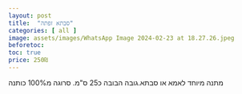 ```yaml
---
layout: post
title:  "סבתא זפתה"
categories: [ all ]
image: assets/images/WhatsApp Image 2024-02-23 at 18.27.26.jpeg
beforetoc:
toc: true
price: 250₪
---
```


מתנה מיוחד לאמא או סבתא.גובה הבובה כ25 ס"מ. סרוגה מ100% כותנה